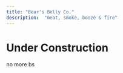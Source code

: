 ```yaml
---
title: "Bear's Belly Co."
description:  "meat, smoke, booze & fire"
---
```

# Under Construction
  no more bs